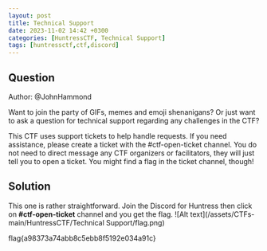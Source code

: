 ```yaml
---
layout: post
title: Technical Support
date: 2023-11-02 14:42 +0300
categories: [HuntressCTF, Technical Support]
tags: [huntressctf,ctf,discord]
---
```

## Question
Author: @JohnHammond

Want to join the party of GIFs, memes and emoji shenanigans? Or just want to ask a question for technical support regarding any challenges in the CTF?

This CTF uses support tickets to help handle requests. If you need assistance, please create a ticket with the #ctf-open-ticket channel. You do not need to direct message any CTF organizers or facilitators, they will just tell you to open a ticket. You might find a flag in the ticket channel, though! 
## Solution
This one is rather straightforward. Join the Discord for Huntress then click on **#ctf-open-ticket** channel and you get the flag.
![Alt text](/assets/CTFs-main/HuntressCTF/Technical Support/flag.png)

flag{a98373a74abb8c5ebb8f5192e034a91c}